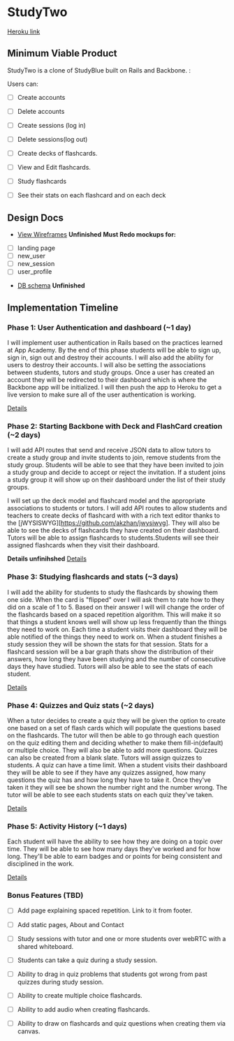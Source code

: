 # StudyTwo

[Heroku link][heroku]

[heroku]: https://studytwo.herokuapp.com/

## Minimum Viable Product
StudyTwo is a clone of StudyBlue built on Rails and Backbone. :

<!-- This is a Markdown checklist. Use it to keep track of your progress! -->
Users can:
- [ ] Create accounts
- [ ] Delete accounts
- [ ] Create sessions (log in)
- [ ] Delete sessions(log out)
- [ ] Create decks of flashcards.
- [ ] View and Edit flashcards.
- [ ] Study flashcards
- [ ] See their stats on each flashcard and on each deck 



## Design Docs
* [View Wireframes][views] __Unfinished__
__Must Redo mockups for:__
- [ ] landing page
- [ ] new_user
- [ ] new_session
- [ ] user_profile
* [DB schema][schema] __Unfinished__

[views]: ./docs/views.md
[schema]: ./docs/schema.md

## Implementation Timeline

### Phase 1: User Authentication and dashboard (~1 day)
I will implement user authentication in Rails based on the practices learned at
App Academy. By the end of this phase students will be able to sign up,
sign in, sign out and destroy their accounts. I will also add the ability for users to
destroy their accounts. I will also be setting the associations between students, tutors
and study groups. Once a user has created an account they will be redirected to their
dashboard which is where the Backbone app will be initialized. I will then push the app to
Heroku to get a live version to make sure all of the user authentication is working.

[Details][phase-one]

### Phase 2: Starting Backbone with Deck and FlashCard creation   (~2 days)
I will add API routes that send and receive JSON data to allow tutors
to create a study group and invite students to join, remove students from the study group.
Students will be able to see that they have been invited to join a study group and decide
to accept or reject the invitation. If a student joins a study group it will show up on
their dashboard under the list of their study groups.

I will set up the deck model and flashcard model and the appropriate associations to
students or tutors. I will add API routes to allow students and teachers to create decks
of flashcard with with a rich text editor thanks to the
[jWYSISWYG][https://github.com/akzhan/jwysiwyg]. They will also be able to see the decks
of flashcards they have created on their dashboard. Tutors will be able to assign
flashcards to students.Students will see their assigned flashcards when they visit their
dashboard.

__Details unfinihshed__
[Details][phase-two]

### Phase 3: Studying flashcards and stats (~3 days)
I will add the ability for students to study the flashcards by showing them one side. When
the card is "flipped" over I will ask them to rate how to they did on a scale of 1 to 5.
Based on their answer I will will change the order of the flashcards based on a spaced
repetition algorithm. This will make it so that things a student knows well will show up
less frequently than the things they need to work on. Each time a student visits their
dashboard they will be able notified of the things they need to work on. When a student
finishes a study session they will be shown the stats for that session. Stats for a
flashcard session will be a bar graph thats show the distribution of their answers, how
long they have been studying and the number of consecutive days they have studied. Tutors
will also be able to see the stats of each student.


[Details][phase-three]

### Phase 4: Quizzes and Quiz stats (~2 days)
When a tutor decides to create a quiz they will be given the option to create one based on
a set of flash cards which will populate the questions based on the flashcards. The tutor
will then be able to go through each question on the quiz editing them and  deciding
whether to make them fill-in(default) or multiple choice. They will also be able to add
more questions. Quizzes can also be created from a blank slate. Tutors will assign quizzes
to students. A quiz can have a time limit. When a student visits their dashboard they will
be able to see if they have any quizzes assigned, how many questions the quiz has and how
long they have to take it. Once they've taken it they will see be shown the number right
and the number wrong. The tutor will be able to see each students stats on each quiz
they've taken.

[Details][phase-four]

### Phase 5: Activity History (~1 days)
Each student will have the ability to see how they are doing on a topic over time. They
will be able to see how many days they've worked and for how long. They'll be able to earn
badges and or points for being consistent and disciplined in the work.

[Details][phase-five]

### Bonus Features (TBD)
- [ ] Add page explaining spaced repetition. Link to it from footer.
- [ ] Add static pages, About and Contact
- [ ] Study sessions with tutor and one or more students over webRTC with a shared whiteboard.
- [ ] Students can take a quiz during a study session.
- [ ] Ability to drag in quiz problems that students got wrong from past quizzes during study session.
- [ ] Ability to create multiple choice flashcards.
- [ ] Ability to add audio when creating flashcards.
- [ ] Ability to draw on flashcards and quiz questions when creating them via canvas.



[phase-one]: ./docs/phases/phase1.md
[phase-two]: ./docs/phases/phase2.md
[phase-three]: ./docs/phases/phase3.md
[phase-four]: ./docs/phases/phase4.md
[phase-five]: ./docs/phases/phase5.md
